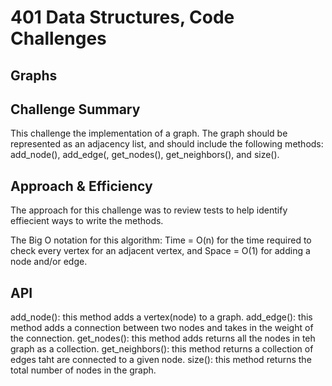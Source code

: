 # 401 Data Structures, Code Challenges

## Graphs
<!-- Short summary or background information -->

## Challenge Summary

This challenge the implementation of a graph. The graph should be represented as an adjacency list, and should include the following methods: add_node(), add_edge(, get_nodes(), get_neighbors(), and size().

## Approach & Efficiency

The approach for this challenge was to review tests to help identify effiecient ways to write the methods.

The Big O notation for this algorithm: Time = O(n) for the time required to check every vertex for an adjacent vertex, and Space = O(1) for adding a node and/or edge.

## API

add_node(): this method adds a vertex(node) to a graph.
add_edge(): this method adds a connection between two nodes and takes in the weight of the connection.
get_nodes(): this method adds returns all the nodes in teh graph as a collection.
get_neighbors(): this method returns a collection of edges taht are connected to a given node.
size(): this method returns the total number of nodes in the graph.
